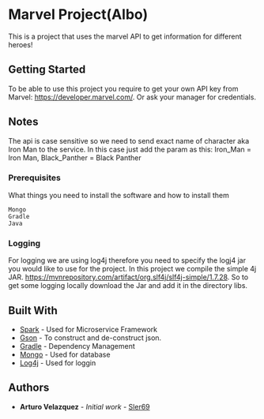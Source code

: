 # Marvel Project(Albo)

This is a project that uses the marvel API to get information for different heroes!

## Getting Started

To be able to use this project you require to get your own API key from Marvel: https://developer.marvel.com/. Or ask your 
manager for credentials. 

## Notes

The api is case sensitive so we need to send exact name of character aka Iron Man to the service. In this case just add the param as this: Iron_Man = Iron Man, Black_Panther = Black Panther

### Prerequisites

What things you need to install the software and how to install them

```
Mongo
Gradle
Java
```
### Logging

For logging we are using log4j therefore you need to specify the logj4 jar you would like to use for the project.
In this project we compile the simple 4j JAR. https://mvnrepository.com/artifact/org.slf4j/slf4j-simple/1.7.28.
So to get some logging locally download the Jar and add it in the directory libs.

## Built With
* [Spark](http://sparkjava.com/) - Used for Microservice Framework
* [Gson](https://github.com/google/gson) - To construct and de-construct json.
* [Gradle](https://gradle.org/) - Dependency Management
* [Mongo](https://www.mongodb.com/) - Used for database
* [Log4j](https://logging.apache.org/log4j/2.x/) - Used for loggin

## Authors

* **Arturo Velazquez** - *Initial work* - [Sler69](https://github.com/Sler69)


